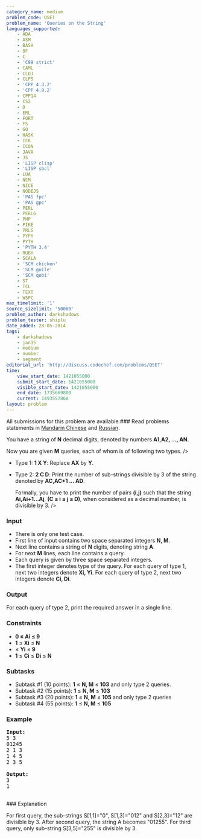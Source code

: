 ```yaml
---
category_name: medium
problem_code: QSET
problem_name: 'Queries on the String'
languages_supported:
    - ADA
    - ASM
    - BASH
    - BF
    - C
    - 'C99 strict'
    - CAML
    - CLOJ
    - CLPS
    - 'CPP 4.3.2'
    - 'CPP 4.9.2'
    - CPP14
    - CS2
    - D
    - ERL
    - FORT
    - FS
    - GO
    - HASK
    - ICK
    - ICON
    - JAVA
    - JS
    - 'LISP clisp'
    - 'LISP sbcl'
    - LUA
    - NEM
    - NICE
    - NODEJS
    - 'PAS fpc'
    - 'PAS gpc'
    - PERL
    - PERL6
    - PHP
    - PIKE
    - PRLG
    - PYPY
    - PYTH
    - 'PYTH 3.4'
    - RUBY
    - SCALA
    - 'SCM chicken'
    - 'SCM guile'
    - 'SCM qobi'
    - ST
    - TCL
    - TEXT
    - WSPC
max_timelimit: '1'
source_sizelimit: '50000'
problem_author: darkshadows
problem_tester: shiplu
date_added: 28-05-2014
tags:
    - darkshadows
    - jan15
    - medium
    - number
    - segment
editorial_url: 'http://discuss.codechef.com/problems/QSET'
time:
    view_start_date: 1421055000
    submit_start_date: 1421055000
    visible_start_date: 1421055000
    end_date: 1735669800
    current: 1493557868
layout: problem
---
```

All submissions for this problem are available.###  Read problems statements in [Mandarin Chinese](http://www.codechef.com/download/translated/JAN15/mandarin/QSET.pdf) and [Russian](http://www.codechef.com/download/translated/JAN15/russian/QSET.pdf).

You have a string of **N** decimal digits, denoted by numbers **A1,A2, ..., AN**.

Now you are given **M** queries, each of whom is of following two types.
/>

- Type 1: **1 X Y**: Replace **AX** by **Y**.
- Type 2: **2 C D**: Print the number of sub-strings divisible by 3 of the string denoted by **AC,AC+1 ...
  AD**.
  
  
  Formally, you have to print the number of pairs **(i,j)** such that the string **Ai,Ai+1...Aj**,
  **(C ≤ i ≤ j ≤ D)**, when considered as a decimal number, is divisible by 3. />

### Input

- There is only one test case.
- First line of input contains two space separated integers **N, M**.
- Next line contains a string of **N** digits, denoting string **A**.
- For next **M** lines, each line contains a query.
- Each query is given by three space separated integers.
- The first integer denotes type of the query. For each query of type 1, next two integers denote **Xi, Yi**.
  For each query of type 2, next two integers denote **Ci, Di**.

### Output

For each query of type 2, print the required answer in a single line.

### Constraints

- **0 ≤ Ai ≤ 9**
- **1** ≤ **Xi** ≤ **N**
- ≤ **Yi** ≤ **9**
- **1** ≤ **Ci** ≤ **Di** ≤ **N**

### Subtasks

- Subtask #1 (10 points): **1** ≤ **N, M** ≤ **103** and only type 2 queries.
- Subtask #2 (15 points): **1** ≤ **N, M** ≤ **103**
- Subtask #3 (20 points): **1** ≤ **N, M** ≤ **105** and only type 2 queries
- Subtask #4 (55 points): **1** ≤ **N, M** ≤ **105**

### Example

<pre><b>Input:</b>
5 3
01245
2 1 3
1 4 5
2 3 5

<b>Output:</b>
3
1

</pre>### Explanation
For first query, the sub-strings S\[1,1\]="0", S\[1,3\]="012" and S\[2,3\]="12" are divisible by 3.
After second query, the string A becomes "01255".
For third query, only sub-string S\[3,5\]="255" is divisible by 3.
